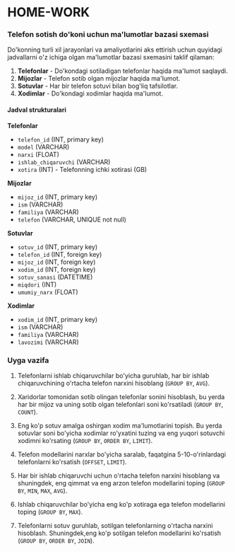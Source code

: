 # HOME-WORK

### Telefon sotish do'koni uchun ma'lumotlar bazasi sxemasi

Do'konning turli xil jarayonlari va amaliyotlarini aks ettirish uchun quyidagi jadvallarni o'z ichiga olgan ma'lumotlar bazasi sxemasini taklif qilaman:

1. **Telefonlar** - Do'kondagi sotiladigan telefonlar haqida ma'lumot saqlaydi.
2. **Mijozlar** - Telefon sotib olgan mijozlar haqida ma'lumot.
3. **Sotuvlar** - Har bir telefon sotuvi bilan bog'liq tafsilotlar.
4. **Xodimlar** - Do'kondagi xodimlar haqida ma'lumot.

#### Jadval strukturalari

**Telefonlar**
- `telefon_id` (INT, primary key)
- `model` (VARCHAR)
- `narxi` (FLOAT)
- `ishlab_chiqaruvchi` (VARCHAR)
- `xotira` (INT) - Telefonning ichki xotirasi (GB)

**Mijozlar**
- `mijoz_id` (INT, primary key)
- `ism` (VARCHAR)
- `familiya` (VARCHAR)
- `telefon` (VARCHAR, UNIQUE not null)

**Sotuvlar**
- `sotuv_id` (INT, primary key)
- `telefon_id` (INT, foreign key)
- `mijoz_id` (INT, foreign key)
- `xodim_id` (INT, foreign key)
- `sotuv_sanasi` (DATETIME)
- `miqdori` (INT)
- `umumiy_narx` (FLOAT)

**Xodimlar**
- `xodim_id` (INT, primary key)
- `ism` (VARCHAR)
- `familiya` (VARCHAR)
- `lavozimi` (VARCHAR)


### Uyga vazifa

1. Telefonlarni ishlab chiqaruvchilar bo'yicha guruhlab, har bir ishlab chiqaruvchining o'rtacha telefon narxini hisoblang (`GROUP BY`, `AVG`).

2. Xaridorlar tomonidan sotib olingan telefonlar sonini hisoblash, bu yerda har bir mijoz va uning sotib olgan telefonlari soni ko'rsatiladi (`GROUP BY`, `COUNT`).


3. Eng ko'p sotuv amalga oshirgan xodim ma'lumotlarini topish. Bu yerda sotuvlar soni bo'yicha xodimlar ro'yxatini tuzing va eng yuqori sotuvchi xodimni ko'rsating (`GROUP BY`, `ORDER BY`, `LIMIT`).


4. Telefon modellarini narxlar bo'yicha saralab, faqatgina 5-10-o'rinlardagi telefonlarni ko'rsatish (`OFFSET`, `LIMIT`).


5.  Har bir ishlab chiqaruvchi uchun o'rtacha telefon narxini hisoblang va shuningdek, eng qimmat va eng arzon telefon modellarini toping (`GROUP BY`, `MIN`, `MAX`, `AVG`).

6. Ishlab chiqaruvchilar bo'yicha eng ko'p xotiraga ega telefon modellarini toping (`GROUP BY`, `MAX`).


7. Telefonlarni sotuv guruhlab, sotilgan telefonlarning o'rtacha narxini hisoblash. Shuningdek,eng ko'p sotilgan telefon modellarini ko'rsatish (`GROUP BY`, `ORDER BY`, `JOIN`).
